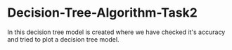# Decision-Tree-Algorithm-Task2
In this decision tree model is created where we have checked it's accuracy and tried to plot a decision tree model.
